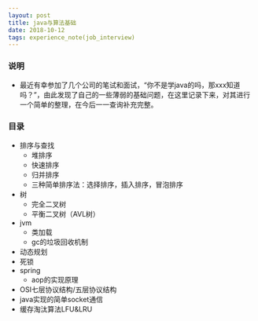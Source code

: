 ```yaml
---
layout: post
title: java与算法基础
date: 2018-10-12
tags: experience_note(job_interview)
---
```

### 说明
 - 最近有幸参加了几个公司的笔试和面试，“你不是学java的吗，那xxx知道吗？”，由此发现了自己的一些薄弱的基础问题，在这里记录下来，对其进行一个简单的整理，在今后一一查询补充完整。

### 目录
 - 排序与查找
    - 堆排序
	- 快速排序
	- 归并排序
	- 三种简单排序法：选择排序，插入排序，冒泡排序
 - 树
    - 完全二叉树
    - 平衡二叉树（AVL树）
 - jvm
    - 类加载
    - gc的垃圾回收机制
 - 动态规划
 - 死锁
 - spring
    - aop的实现原理
 - OSI七层协议结构/五层协议结构
 - java实现的简单socket通信
 - 缓存淘汰算法LFU&LRU
